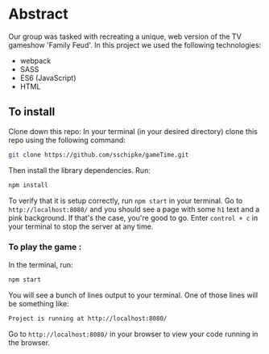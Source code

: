 # Abstract

Our group was tasked with recreating a unique, web version of the TV gameshow 'Family Feud'. In this project we used the following technologies:

- webpack
- SASS
- ES6 (JavaScript)
- HTML

## To install
Clone down this repo:
In your terminal (in your desired directory) clone this repo using the following command:
```bash
git clone https://github.com/sschipke/gameTime.git
```

Then install the library dependencies. Run:

```bash
npm install
```

To verify that it is setup correctly, run `npm start` in your terminal. Go to `http://localhost:8080/` and you should see a page with some `h1` text and a pink background. If that's the case, you're good to go. Enter `control + c` in your terminal to stop the server at any time.

### To play the game :

In the terminal, run:

```bash
npm start
```

You will see a bunch of lines output to your terminal. One of those lines will be something like:

```bash
Project is running at http://localhost:8080/
```

Go to `http://localhost:8080/` in your browser to view your code running in the browser.
